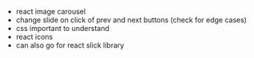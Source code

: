 - react image carousel
- change slide on click of prev and next buttons (check for edge cases)
- css important to understand
- react icons
- can also go for react slick library
